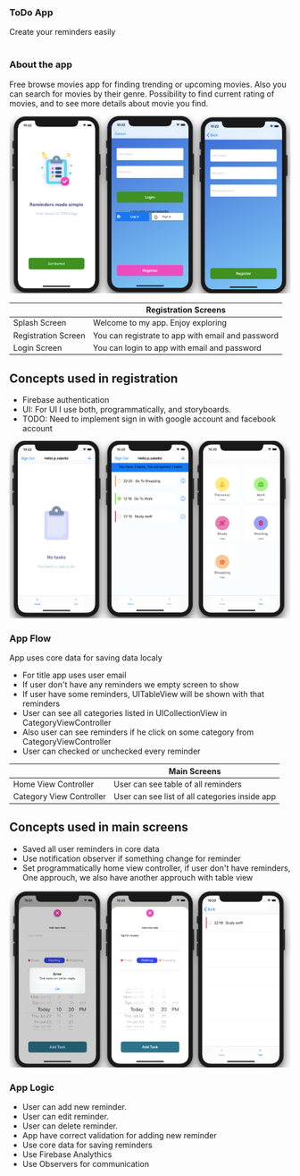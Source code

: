 ### ToDo App

Create your reminders easily
<br />
<br />
### About the app

Free browse movies app for finding trending or upcoming movies.
Also you can search for movies by their genre. Possibility to find current rating of movies, and to see more details about movie you find.

<p align="center">
<img src="ToDoAppHeader.png">
</p>

|      | Registration Screens     |
|---                  |---   |
| Splash Screen                   | Welcome to my app. Enjoy exploring |
| Registration Screen             | You can registrate to app with email and password |
| Login Screen                    | You can login to app with email and password |

## Concepts used in registration

* Firebase authentication
* UI: For UI I use both, programmatically, and storyboards.
* TODO: Need to implement sign in with google account and facebook account

<p align="center">
<img src="ToDoAppBody1.png">
</p>

### App Flow

App uses core data for saving data localy
- For title app uses user email
- If user don't have any reminders we empty screen to show
- If user have some reminders, UITableView will be shown with that reminders
- User can see all categories listed in UICollectionView in CategoryViewController
- Also user can see reminders if he click on some category from CategoryViewController
- User can checked or unchecked every reminder

|      | Main Screens     |
|---                  |---   |
| Home View Controller            | User can see table of all reminders |
| Category View Controller        | User can see list of all categories inside app |


## Concepts used in main screens

* Saved all user reminders in core data
* Use notification observer if something change for reminder
* Set programmatically home view controller, if user don't have reminders, One approuch, we also have another approuch with table view

<p align="center">
<img src="ToDoAppBody2.png">
</p>

### App Logic

- User can add new reminder.
- User can edit reminder.
- User can delete reminder.
- App have correct validation for adding new reminder
- Use core data for saving reminders
- Use Firebase Analythics 
- Use Observers for communication

